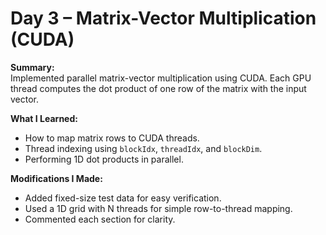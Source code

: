 # Day 3 – Matrix-Vector Multiplication (CUDA)

**Summary:**  
Implemented parallel matrix-vector multiplication using CUDA. Each GPU thread computes the dot product of one row of the matrix with the input vector.

**What I Learned:**  
- How to map matrix rows to CUDA threads.
- Thread indexing using `blockIdx`, `threadIdx`, and `blockDim`.
- Performing 1D dot products in parallel.

**Modifications I Made:**  
- Added fixed-size test data for easy verification.
- Used a 1D grid with N threads for simple row-to-thread mapping.
- Commented each section for clarity.

